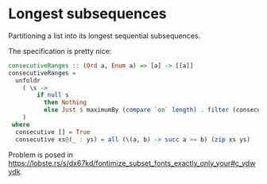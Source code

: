 # Longest subsequences

Partitioning a list into its longest sequential subsequences.

The specification is pretty nice:

```haskell
consecutiveRanges :: (Ord a, Enum a) => [a] -> [[a]]
consecutiveRanges =
  unfoldr
    ( \s ->
        if null s
          then Nothing
          else Just $ maximumBy (compare `on` length) . filter (consecutive . fst) $ zip (inits s) (tails s)
    )
 where
  consecutive [] = True
  consecutive xs@(_ : ys) = all (\(a, b) -> succ a >= b) (zip xs ys)
```

Problem is posed in <https://lobste.rs/s/dx67kd/fontimize_subset_fonts_exactly_only_your#c_ydwydk>.
